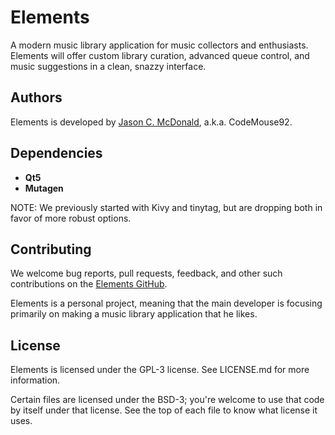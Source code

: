# Elements

A modern music library application for music collectors and enthusiasts.
Elements will offer custom library curation, advanced queue control, and music
suggestions in a clean, snazzy interface.

## Authors

Elements is developed by [Jason C. McDonald](http://www.indelibluepen.com/),
a.k.a. CodeMouse92.

## Dependencies

- **Qt5**
- **Mutagen**

NOTE: We previously started with Kivy and tinytag, but are dropping both in
favor of more robust options.

## Contributing

We welcome bug reports, pull requests, feedback, and other such contributions on
the [Elements GitHub](https://github.com/CodeMouse92/Elements).

Elements is a personal project, meaning that the main developer is focusing
primarily on making a music library application that he likes.

## License

Elements is licensed under the GPL-3 license. See LICENSE.md for more
information.

Certain files are licensed under the BSD-3; you're welcome to
use that code by itself under that license. See the top of each file to know
what license it uses.
